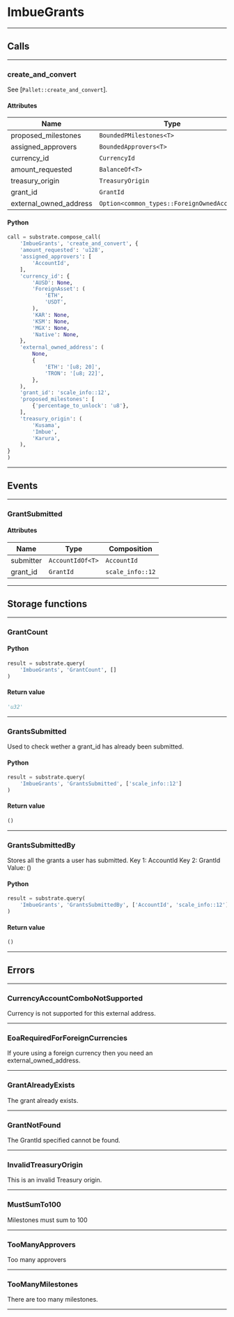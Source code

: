 
# ImbueGrants

---------
## Calls

---------
### create_and_convert
See [`Pallet::create_and_convert`].
#### Attributes
| Name | Type |
| -------- | -------- | 
| proposed_milestones | `BoundedPMilestones<T>` | 
| assigned_approvers | `BoundedApprovers<T>` | 
| currency_id | `CurrencyId` | 
| amount_requested | `BalanceOf<T>` | 
| treasury_origin | `TreasuryOrigin` | 
| grant_id | `GrantId` | 
| external_owned_address | `Option<common_types::ForeignOwnedAccount>` | 

#### Python
```python
call = substrate.compose_call(
    'ImbueGrants', 'create_and_convert', {
    'amount_requested': 'u128',
    'assigned_approvers': [
        'AccountId',
    ],
    'currency_id': {
        'AUSD': None,
        'ForeignAsset': (
            'ETH',
            'USDT',
        ),
        'KAR': None,
        'KSM': None,
        'MGX': None,
        'Native': None,
    },
    'external_owned_address': (
        None,
        {
            'ETH': '[u8; 20]',
            'TRON': '[u8; 22]',
        },
    ),
    'grant_id': 'scale_info::12',
    'proposed_milestones': [
        {'percentage_to_unlock': 'u8'},
    ],
    'treasury_origin': (
        'Kusama',
        'Imbue',
        'Karura',
    ),
}
)
```

---------
## Events

---------
### GrantSubmitted
#### Attributes
| Name | Type | Composition
| -------- | -------- | -------- |
| submitter | `AccountIdOf<T>` | ```AccountId```
| grant_id | `GrantId` | ```scale_info::12```

---------
## Storage functions

---------
### GrantCount

#### Python
```python
result = substrate.query(
    'ImbueGrants', 'GrantCount', []
)
```

#### Return value
```python
'u32'
```
---------
### GrantsSubmitted
 Used to check wether a grant_id has already been submitted.

#### Python
```python
result = substrate.query(
    'ImbueGrants', 'GrantsSubmitted', ['scale_info::12']
)
```

#### Return value
```python
()
```
---------
### GrantsSubmittedBy
 Stores all the grants a user has submitted.
 Key 1: AccountId
 Key 2: GrantId
 Value: ()

#### Python
```python
result = substrate.query(
    'ImbueGrants', 'GrantsSubmittedBy', ['AccountId', 'scale_info::12']
)
```

#### Return value
```python
()
```
---------
## Errors

---------
### CurrencyAccountComboNotSupported
Currency is not supported for this external address.

---------
### EoaRequiredForForeignCurrencies
If youre using a foreign currency then you need an external_owned_address.

---------
### GrantAlreadyExists
The grant already exists.

---------
### GrantNotFound
The GrantId specified cannot be found.

---------
### InvalidTreasuryOrigin
This is an invalid Treasury origin.

---------
### MustSumTo100
Milestones must sum to 100

---------
### TooManyApprovers
Too many approvers

---------
### TooManyMilestones
There are too many milestones.

---------